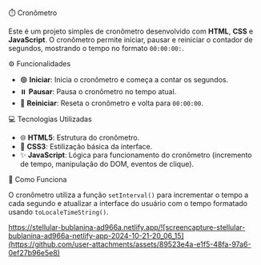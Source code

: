 ⏱️ Cronômetro

Este é um projeto simples de cronômetro desenvolvido com **HTML**, **CSS** e **JavaScript**. O cronômetro permite iniciar, pausar e reiniciar o contador de segundos, mostrando o tempo no formato `00:00:00:`.

⚙️ Funcionalidades

- 🟢 **Iniciar**: Inicia o cronômetro e começa a contar os segundos.
- ⏸️ **Pausar**: Pausa o cronômetro no tempo atual.
- 🔄 **Reiniciar**: Reseta o cronômetro e volta para `00:00:00`.

💻 Tecnologias Utilizadas

- 🌐 **HTML5**: Estrutura do cronômetro.
- 🎨 **CSS3**: Estilização básica da interface.
- ✨ **JavaScript**: Lógica para funcionamento do cronômetro (incremento de tempo, manipulação do DOM, eventos de clique).

🚀 Como Funciona

O cronômetro utiliza a função `setInterval()` para incrementar o tempo a cada segundo e atualizar a interface do usuário com o tempo formatado usando `toLocaleTimeString()`.


https://stellular-bublanina-ad966a.netlify.app/![screencapture-stellular-bublanina-ad966a-netlify-app-2024-10-21-20_06_15](https://github.com/user-attachments/assets/89523e4a-e1f5-48fa-97a6-0ef27b96e5e8)

